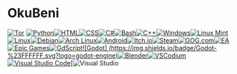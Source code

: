 # OkuBeni
[![Tor](https://img.shields.io/badge/Tor-7D4698?logo=Tor-Browser&logoColor=white)](#)
[![Python](https://img.shields.io/badge/Python-3776AB?logo=python&logoColor=fff)](#)[![HTML](https://img.shields.io/badge/HTML-%23E34F26.svg?logo=html5&logoColor=white)](#)[![CSS](https://img.shields.io/badge/CSS-1572B6?logo=css3&logoColor=fff)](#)[![C#](https://custom-icon-badges.demolab.com/badge/C%23-%23239120.svg?logo=cshrp&logoColor=white)](#)[![Bash](https://img.shields.io/badge/Bash-4EAA25?logo=gnubash&logoColor=fff)](#)[![C++](https://img.shields.io/badge/C++-%2300599C.svg?logo=c%2B%2B&logoColor=white)](#)[![Windows](https://custom-icon-badges.demolab.com/badge/Windows-0078D6?logo=windows11&logoColor=white)](#)[![Linux Mint](https://img.shields.io/badge/Linux%20Mint-87CF3E?logo=linuxmint&logoColor=fff)](#)[![Linux](https://img.shields.io/badge/Linux-FCC624?logo=linux&logoColor=black)](#)[![Debian](https://img.shields.io/badge/Debian-A81D33?logo=debian&logoColor=fff)](#)[![Arch Linux](https://img.shields.io/badge/Arch%20Linux-1793D1?logo=arch-linux&logoColor=fff)](#)[![Android](https://img.shields.io/badge/Android-3DDC84?logo=android&logoColor=white)](#)[![Itch.io](https://img.shields.io/badge/itch.io-%23FF0B34.svg?logo=Itch.io&logoColor=white)](#)[![Steam](https://img.shields.io/badge/Steam-%23000000.svg?logo=steam&logoColor=white)](#)[![GOG.com](https://img.shields.io/badge/GOG.com-86328A?logo=gogdotcom&logoColor=fff)](#)[![EA](https://img.shields.io/badge/EA-%23000000.svg?logo=ea&logoColor=white)](#)[![Epic Games](https://img.shields.io/badge/Epic%20Games-%23313131.svg?logo=epicgames&logoColor=white)](#)[![GdScript](https://img.shields.io/badge/GDScript-8D3F5C?style=flat&logo=godot-engine&logoColor=white)](#)[![Godot]
(https://img.shields.io/badge/Godot-%23FFFFFF.svg?logo=godot-engine)](#)[![Blender](https://img.shields.io/badge/Blender-%23F5792A.svg?logo=blender&logoColor=white)](#)[![VSCodium](https://img.shields.io/badge/VSCodium-2F80ED?logo=vscodium&logoColor=fff)](#)[![Visual Studio Code](https://custom-icon-badges.demolab.com/badge/Visual%20Studio%20Code-0078d7.svg?logo=vsc&logoColor=white)](#)[![Visual Studio](https://custom-icon-badges.demolab.com/badge/Visual%20Studio-5C2D91.svg?&logo=visual-studio&logoColor=white)

